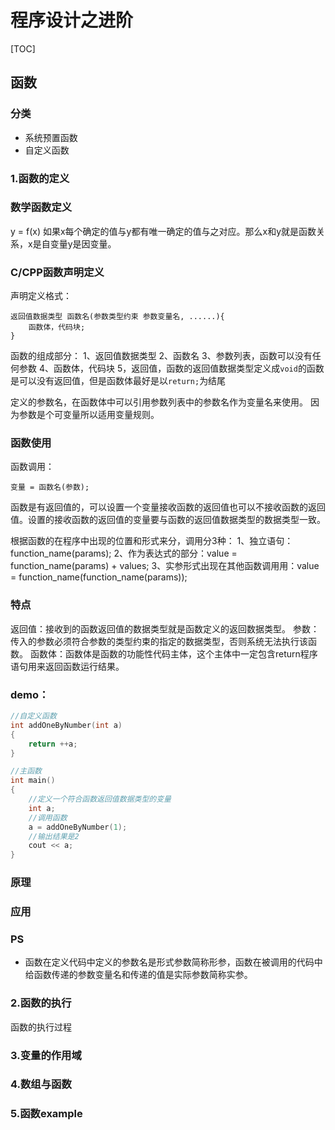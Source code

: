 # 程序设计之进阶

[TOC]

## 函数

### 分类
- 系统预置函数
- 自定义函数

### 1.函数的定义
### 数学函数定义
y = f(x)
如果x每个确定的值与y都有唯一确定的值与之对应。那么x和y就是函数关系，x是自变量y是因变量。

### C/CPP函数声明定义

声明定义格式：

	返回值数据类型 函数名(参数类型约束 参数变量名, ......){
		函数体，代码块;
	}

函数的组成部分：
1、返回值数据类型
2、函数名
3、参数列表，函数可以没有任何参数
4、函数体，代码块
5，返回值，函数的返回值数据类型定义成`void`的函数是可以没有返回值，但是函数体最好是以`return;`为结尾

定义的参数名，在函数体中可以引用参数列表中的参数名作为变量名来使用。
因为参数是个可变量所以适用变量规则。

### 函数使用

函数调用：

	变量 = 函数名(参数);  

函数是有返回值的，可以设置一个变量接收函数的返回值也可以不接收函数的返回值。设置的接收函数的返回值的变量要与函数的返回值数据类型的数据类型一致。

根据函数的在程序中出现的位置和形式来分，调用分3种：
1、独立语句：function_name(params);
2、作为表达式的部分：value = function_name(params)  + values;
3、实参形式出现在其他函数调用用：value = function_name(function_name(params));

### 特点
返回值：接收到的函数返回值的数据类型就是函数定义的返回数据类型。
参数：传入的参数必须符合参数的类型约束的指定的数据类型，否则系统无法执行该函数。
函数体：函数体是函数的功能性代码主体，这个主体中一定包含return程序语句用来返回函数运行结果。

### demo：


```c++
//自定义函数
int addOneByNumber(int a)
{
	return ++a;
}

//主函数
int main()
{
	//定义一个符合函数返回值数据类型的变量
	int a;
	//调用函数
	a = addOneByNumber(1);
	//输出结果是2
	cout << a;
}

```


### 原理
### 应用
### PS
- 函数在定义代码中定义的参数名是形式参数简称形参，函数在被调用的代码中给函数传递的参数变量名和传递的值是实际参数简称实参。


### 2.函数的执行
函数的执行过程

### 3.变量的作用域

### 4.数组与函数

### 5.函数example
